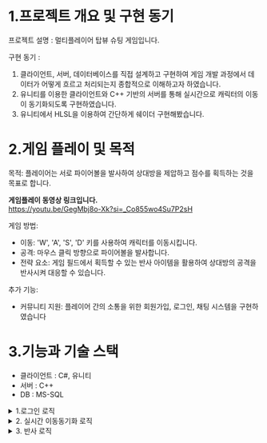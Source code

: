 # 1.프로젝트 개요 및 구현 동기
프로젝트 설명 : 멀티플레이어 탑뷰 슈팅 게임입니다.

구현 동기 :
1. 클라이언트, 서버, 데이터베이스를 직접 설계하고 구현하여 게임 개발 과정에서 데이터가 어떻게 흐르고 처리되는지 종합적으로 이해하고자 하였습니다.
2. 유니티를 이용한 클라이언트와 C++ 기반의 서버를 통해 실시간으로 캐릭터의 이동이 동기화되도록 구현하였습니다.
3. 유니티에서 HLSL을 이용하여 간단하게 쉐이더 구현해봤습니다.

# 2.게임 플레이 및 목적
목적: 플레이어는 서로 파이어볼을 발사하여 상대방을 제압하고 점수를 획득하는 것을 목표로 합니다.

**게임플레이 동영상 링크입니다.** <br>
https://youtu.be/GegMbj8o-Xk?si=_Co855wo4Su7P2sH

게임 방법:
+  이동: 'W', 'A', 'S', 'D' 키를 사용하여 캐릭터를 이동시킵니다.
+  공격: 마우스 클릭 방향으로 파이어볼을 발사합니다.
+  전략 요소: 게임 필드에서 획득할 수 있는 반사 아이템을 활용하여 상대방의 공격을 반사시켜 대응할 수 있습니다.

추가 기능:
+  커뮤니티 지원: 플레이어 간의 소통을 위한 회원가입, 로그인, 채팅 시스템을 구현하였습니다

# 3.기능과 기술 스택
+ 클라이언트 : C#, 유니티
+ 서버 : C++
+ DB : MS-SQL
<details>
<summary>1.로그인 로직</summary>
	
**로그인 프로세스 상세 설명**<br>
1. 인증 요청: 클라이언트는 로그인을 시도하며, 사용자 ID(닉네임), 비밀번호 및 패킷 타입을 서버로 전송합니다
2. 데이터 검색: 서버는 데이터베이스의 Players 테이블에서 해당 사용자 ID로 사용자 데이터를 조회합니다.
3. 비밀번호 검증: 서버는 데이터베이스에서 검색된 비밀번호와 클라이언트가 전송한 비밀번호를 비교합니다.
4. 응답 전송: 검증 결과에 따라 서버는 클라이언트에 로그인 성공 또는 실패 여부를 알리는 응답을 전송합니다.

[LobbyController.cs](https://github.com/JeahanPark/NetworkProject1/blob/master/ClientGame/Assets/Game/Script/Controller/LobbyController.cs)
```csharp
// 클라이언트 로비 관리코드
public class LobbyController : MonoDestroySingleton<LobbyController>
{
   private LobbyUIWorker m_LobbyUI = null;
   ...
   public void SendLogIn(string _strID, string _strPassword)
   {
        if (string.IsNullOrEmpty(_strID) ||
            string.IsNullOrEmpty(_strPassword))
        {
            Debug.Log("비밀번호나 아이디가 입력이안되있음");
            return;
        }
        LogInPacket packet = new LogInPacket();
        packet.m_UserID = _strID;
        packet.m_Password = _strPassword;

	// 서버에 userID(닉네임), 패스워드, 패킷타입을 전달합니다.
        Packet.SendPacket<LogInPacket>(packet, ePacketType.CToS_Login);
    }
}
``````
[PacketHandler.cpp](https://github.com/JeahanPark/NetworkProject1/blob/master/Server/TestClient/ClientPacketHandler.cpp)
```cpp
// 서버 패킷 핸들러 코드
PacketHandler.cpp

void PacketHandler::Login(s_ServerSession _session, BasePacket* _packetData)
{
	// 클라이언트에서 넘겨준 패킷을 닉네임과 패스워드를 담은 구조체로 형변환하여 데이터를 가져옵니다.
	LoginRequestPacket* packetData = (LoginRequestPacket*)_packetData;

	DBObject* dbObject = DataBaseManager().GetInstance()->PopDBObject();

	WCHAR UserID[USER_ID_LENGTH];
	SQLLEN outUserID = 0;
	dbObject->BindCol(1, SQL_C_WCHAR, USER_ID_LENGTH, &UserID, &outUserID);

	WCHAR Password[PASSWORD_LENGTH] = L"\n";
	SQLLEN outPassword = 0;
	dbObject->BindCol(2, SQL_C_WCHAR, PASSWORD_LENGTH, &Password, &outPassword);

	int iScore;
	SQLLEN outScoreLen = 0;
	dbObject->BindCol(3, SQL_C_LONG, SQL_INTEGER, &iScore, &outScoreLen);

	int iUserIndex;
	SQLLEN outUserIndexLen = 0;
	dbObject->BindCol(4, SQL_C_LONG, SQL_INTEGER, &iUserIndex, &outUserIndexLen);

	SQLLEN temp1 = 0;
	dbObject->BindParam(packetData->m_UserID, &temp1);

	// DB의 Players테이블에서 UserID로 찾아 데이터를 가져옵니다.
	auto query = L"SELECT * FROM [GameServer].[dbo].[Players] WHERE UserID = (?)";

	if (!dbObject->Query(query))
	{
		//cout << "Query Fail" << endl;
	}

	ePacketResult packetResult = ePacketResult::Fail;

	// 비밀번호 체크를 합니다.
	if (dbObject->IsValidData())
	{
		int result = wcsncmp(Password,  packetData->m_Password, PASSWORD_LENGTH);
		if (0 == result)
		{
			// 비밀번호가 같다.
			_session->SetUserData(UserID, iScore, iUserIndex);
			packetResult = ePacketResult::Success;
		}
	}

	DataBaseManager().GetInstance()->PushDBObject(dbObject);

	// 성공적으로 로그인을 하면 ePacketResult::Success을 클라이언트에 넘겨주고
	// 클라이언트는 패킷 성공여부에 따라 동작을 합니다.
	SendBuffer* pSendBuffer = LoginResultPacketCreate(_session, packetResult);
	_session->RegisterSend(pSendBuffer);
}
``````
</details>



<details>
<summary>2. 실시간 이동동기화 로직</summary>

**이동 동기화 로직 상세 설명**<br>
1. 사용자 입력 전송: 사용자가 방향키를 누르면 이동 방향, 속도, 바라보는 방향, 그리고 패킷 타입을 서버로 전송합니다.
2. 서버 처리: 서버는 받은 패킷을 해당 세션의 UserController에 저장하여 사용자의 상태를 업데이트합니다.
3. 위치 갱신: 서버는 초당 60프레임으로 각 프레임마다 UserController의 데이터를 Transform에 적용하여 사용자의 위치와 바라보는 방향을 업데이트합니다.
4. 데이터 브로드캐스팅: 10 프레임마다, 서버는 모든 사용자에게 위치, 이동속도, 이동방향, 바라보는 방향 등의 정보를 전송합니다.
5. 위치 예측: 다른 사용자의 위치 정보를 직접 적용하지 않고, 추측항법을 사용하여 다음 움직일 위치를 미리 계산했고 이동의 반응성을 높였습니다.

**추측항법**<br>

[InGameController.cs](https://github.com/JeahanPark/NetworkProject1/blob/master/ClientGame/Assets/Game/Script/Controller/InGameController.cs)
```csharp
// 클라이언트 인게임 관리코드
public class InGameController : MonoDestroySingleton<LobbyController>
{
    // 이전 업데이트 패킷을 받은 간격 시간 오차 
    private float _fUpdateLatency = 0;
    private void Update()
    {
        _fUpdateLatency += Time.deltaTime;
    }

    public void ReceiveInGameUpdate(InGameUpdatePacket _packet, InteractionData[] _interactionPacketDatas)
    {
    	// 위치, 방향을 갱신하는 패킷을 받을경우
        m_InteractionWorker.UpdateInteraction(_packet, _interactionPacketDatas, _fUpdateLatency * 0.5f);
        _fUpdateLatency = 0;
    }
}
``````

[UserObject.cs](https://github.com/JeahanPark/NetworkProject1/blob/master/ClientGame/Assets/Game/Script/InGame/Interaction/User/UserObject.cs)
```csharp
// 클라이언트 유저 오브젝트
public class UserObject : InteractionObject
{
    protected const float m_fDeadRackoningDeltaTime = 0.1f;

    // 정보를 갱신 받는다.
    public override void UpdateInteraction(InteractionData _InteractionData, float _fUpdateLatency)
    {
        m_vMoveDir = _InteractionData.m_vMoveDir;
        m_fMoveSpeed = _InteractionData.m_fMoveSpeed;

        m_bValidLife = _InteractionData.VaildLife;

        if (MyInteraction)
        {
            transform.position = _InteractionData.m_vPos;
        }
        else
        {
            // 다른 유저 일경우
            // 추측하는 위치 : 현재위치 + 이동방향 * 이전 패킷을 받은 간격 시간 오차 
            m_bDeadRackoningMove = true;
            m_vDeadRackoningPos = _InteractionData.m_vPos + m_vMoveDir * _fUpdateLatency;
            m_vDeadRackoningDir = m_vDeadRackoningPos - transform.position;
            m_vDeadRackoningDir.Normalize();
        }
        // 회전은 추측항법을 적용하지않는다. 보간만 적용
        m_vRotateY = _InteractionData.m_vRotateY;
    }

    // 이동한다.
    protected override void Update()
    {
        // 이동해야한다.
        {

            if (m_fMoveSpeed > 0)
            {
                // 데드레커닝 이동이 우선
                if (m_bDeadRackoningMove && !MyInteraction)
                {
                    // 데드레커닝으로 구한 위치로 0.1f안에 움직인다.
                    transform.position += m_vDeadRackoningDir * m_fDeadRackoningDeltaTime;

                    if ((transform.position - m_vDeadRackoningPos).magnitude < 1f)
                    {
                        m_bDeadRackoningMove = false;
                    }
                }
                else
                {
                    transform.position += m_vMoveDir * (m_fMoveSpeed * Time.deltaTime);
                    m_fMoveSpeed -= 1 * Time.deltaTime;
                }
            }
            else
                m_bDeadRackoningMove = false;
        }
	...
    }
}
``````

</details>

<details>
<summary>3. 반사 로직</summary>
	
1.test01이 pdwer3376에게 파이어볼을 날리는 상황<br>
![123](https://github.com/JeahanPark/NetworkProject1/assets/76486230/60ef5c2a-43f6-49e8-8b9d-fca0d2a43276)

2.pdwer3376이 반사스킬 사용(검은색 원)<br>
![image](https://github.com/JeahanPark/NetworkProject1/assets/76486230/35d26571-7207-4bd9-89c0-f6e93ae847c7)

3.맞은 반향으로 검은색이 진해지는 효과가 있다<br>
![image](https://github.com/JeahanPark/NetworkProject1/assets/76486230/4e2bd3f0-cda1-4a63-8fad-423f87c4538a)



```cpp
Shader "Custom/ReflectionEffect"
{
    Properties
    {
	// 반사 이미지
        _BaseTexture("BaseTexture", 2D) = "white" {}

	// 어느방향으로 맞았는지 방향좌표를 넘겨준다.
        _ReciveDirUV("ReciveDirUV", Vector) = (1,0,1,1)
    }

    float4 frag(Vertex input) : SV_Target
    {
	//_ReciveDirUV 값을 사용하여 주변 픽셀과의 거리를 계산하고, 이를 바탕으로 픽셀의 색상과 투명도를 조절합니다. 
	//이는 리플렉션 효과의 중심에서 멀어질수록 투명도가 증가하도록 설정됩니다.

	 float4 mainColor = SAMPLE_TEXTURE2D(_BaseTexture, sampler_BaseTexture, input.uv.xy);

         // 계산하기 쉽게 좌표기준을 바꾸자
         //float2 x = input.uv.x * 2 - 1;
         //float2 y = input.uv.y * 2 - 1;

         if (_ReciveDirUV.z == 0)
         {
              mainColor.a *= 0.6;
              return mainColor;
         }
         float x = abs(_ReciveDirUV.x - input.uv.x);
         float y = abs(_ReciveDirUV.y - input.uv.y);

         float distance = sqrt(x * x + y * y);

         if (distance < 0.5)
         {
              float alphaRatio = distance / 0.5;

              mainColor.r *= 1 - 0.9 * (1 - alphaRatio);

              mainColor.a *= 0.6 + 1.5 * (1 - alphaRatio);
          }
          else
              mainColor.a *= 0.6;

          return mainColor;
     }
}
``````
</details>


